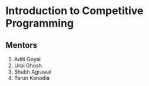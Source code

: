 # Introduction to Competitive Programming

## Mentors

1) Aditi Goyal
2) Urbi Ghosh
3) Shubh Agrawal
4) Tarun Kanodia
